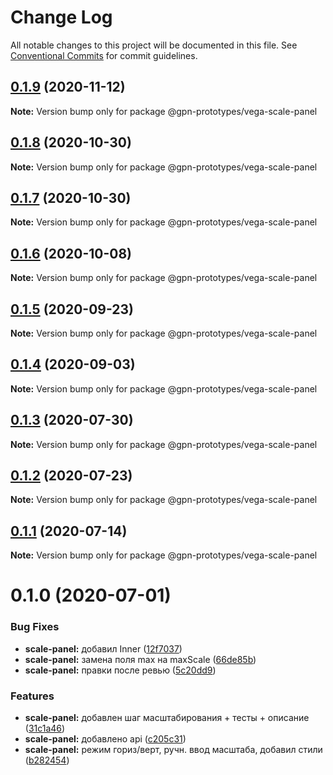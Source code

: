 # Change Log

All notable changes to this project will be documented in this file.
See [Conventional Commits](https://conventionalcommits.org) for commit guidelines.

## [0.1.9](https://github.com/gpn-prototypes/vega-ui/compare/@gpn-prototypes/vega-scale-panel@0.1.8...@gpn-prototypes/vega-scale-panel@0.1.9) (2020-11-12)

**Note:** Version bump only for package @gpn-prototypes/vega-scale-panel





## [0.1.8](https://github.com/gpn-prototypes/vega-ui/compare/@gpn-prototypes/vega-scale-panel@0.1.7...@gpn-prototypes/vega-scale-panel@0.1.8) (2020-10-30)

**Note:** Version bump only for package @gpn-prototypes/vega-scale-panel





## [0.1.7](https://github.com/gpn-prototypes/vega-ui/compare/@gpn-prototypes/vega-scale-panel@0.1.6...@gpn-prototypes/vega-scale-panel@0.1.7) (2020-10-30)

**Note:** Version bump only for package @gpn-prototypes/vega-scale-panel





## [0.1.6](https://github.com/gpn-prototypes/vega-ui/compare/@gpn-prototypes/vega-scale-panel@0.1.5...@gpn-prototypes/vega-scale-panel@0.1.6) (2020-10-08)

**Note:** Version bump only for package @gpn-prototypes/vega-scale-panel





## [0.1.5](https://github.com/gpn-prototypes/vega-ui/compare/@gpn-prototypes/vega-scale-panel@0.1.4...@gpn-prototypes/vega-scale-panel@0.1.5) (2020-09-23)

**Note:** Version bump only for package @gpn-prototypes/vega-scale-panel





## [0.1.4](https://github.com/gpn-prototypes/vega-ui/compare/@gpn-prototypes/vega-scale-panel@0.1.3...@gpn-prototypes/vega-scale-panel@0.1.4) (2020-09-03)

**Note:** Version bump only for package @gpn-prototypes/vega-scale-panel





## [0.1.3](https://github.com/gpn-prototypes/vega-ui/compare/@gpn-prototypes/vega-scale-panel@0.1.2...@gpn-prototypes/vega-scale-panel@0.1.3) (2020-07-30)

**Note:** Version bump only for package @gpn-prototypes/vega-scale-panel





## [0.1.2](https://github.com/gpn-prototypes/vega-ui/compare/@gpn-prototypes/vega-scale-panel@0.1.1...@gpn-prototypes/vega-scale-panel@0.1.2) (2020-07-23)

**Note:** Version bump only for package @gpn-prototypes/vega-scale-panel





## [0.1.1](https://github.com/gpn-prototypes/vega-ui/compare/@gpn-prototypes/vega-scale-panel@0.1.0...@gpn-prototypes/vega-scale-panel@0.1.1) (2020-07-14)

**Note:** Version bump only for package @gpn-prototypes/vega-scale-panel





# 0.1.0 (2020-07-01)


### Bug Fixes

* **scale-panel:** добавил Inner ([12f7037](https://github.com/gpn-prototypes/vega-ui/commit/12f70375edc50e74dcb4c94e32e37e468739d5b7))
* **scale-panel:** замена поля max на maxScale ([66de85b](https://github.com/gpn-prototypes/vega-ui/commit/66de85bf721d8aa2923b8a0f02ed5757ffde6fea))
* **scale-panel:** правки после ревью ([5c20dd9](https://github.com/gpn-prototypes/vega-ui/commit/5c20dd90362d397a983c94a21003ec8161abe36a))


### Features

* **scale-panel:** добавлен шаг масштабирования + тесты + описание ([31c1a46](https://github.com/gpn-prototypes/vega-ui/commit/31c1a468c5a5ecaad4b114fdfba0fa676060000b))
* **scale-panel:** добавлено api ([c205c31](https://github.com/gpn-prototypes/vega-ui/commit/c205c319e2dce48acd84479254eed0a2f174eb94))
* **scale-panel:** режим гориз/верт, ручн. ввод масштаба, добавил стили ([b282454](https://github.com/gpn-prototypes/vega-ui/commit/b282454f2ff2f534b89e45e5c20238ad90b28e7c))
